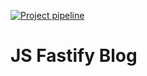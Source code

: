 [![Project pipeline](https://github.com/bigspawn100/devops-for-programmers-30-ci/actions/workflows/workflow.yml/badge.svg?branch=main)](https://github.com/bigspawn100/devops-for-programmers-30-ci/actions/workflows/workflow.yml)

# JS Fastify Blog
